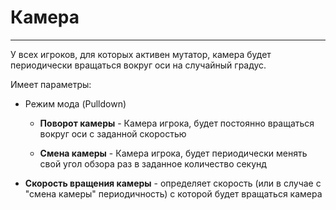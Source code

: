 # Камера

---------
У всех игроков, для которых активен мутатор, камера будет 
периодически вращаться вокруг оси на случайный градус.

Имеет параметры:
* Режим мода (Pulldown)
  * **Поворот камеры** - Камера игрока, будет постоянно 
    вращаться вокруг оси с заданной скоростью
  
  * **Смена камеры** - Камера игрока, будет периодически менять 
    свой угол обзора раз в заданное количество секунд


* **Скорость вращения камеры** - определяет скорость (или в случае 
  с "смена камеры" периодичность) с которой будет вращаться 
  камера